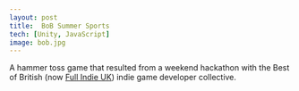 ```yaml
---
layout: post
title:  BoB Summer Sports
tech: [Unity, JavaScript]
image: bob.jpg
---
```


A hammer toss game that resulted from a weekend hackathon with the Best of British (now [Full Indie UK](http://www.fullindie.co.uk/)) indie game developer collective.

<a href="https://github.com/danmidwood/TossThatHammer">
<i class="fa fa-github-square fa-2x"></i>
</a>
<a href="https://itunes.apple.com/gb/app/best-of-british-summer-sports/id559912898?mt=8">
<i class="fa fa-apple"></i>
</a>
